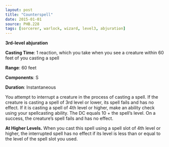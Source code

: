 ```yaml
---
layout: post
title: "Counterspell"
date: 2015-01-01
source: PHB.228
tags: [sorcerer, warlock, wizard, level3, abjuration]
---
```


**3rd-level abjuration**

**Casting Time**: 1 reaction, which you take when you see a creature within 60 feet of you casting a spell

**Range**: 60 feet

**Components**: S

**Duration**: Instantaneous

You attempt to interrupt a creature in the process of casting a spell. If the creature is casting a spell of 3rd level or lower, its spell fails and has no effect. If it is casting a spell of 4th level or higher, make an ability check using your spellcasting ability. The DC equals 10 + the spell’s level. On a success, the creature’s spell fails and has no effect.

**At Higher Levels.** When you cast this spell using a spell slot of 4th level or higher, the interrupted spell has no effect if its level is less than or equal to the level of the spell slot you used.
